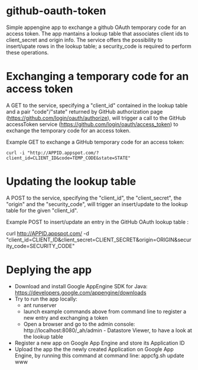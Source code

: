 github-oauth-token
==================

Simple appengine app to exchange a github OAuth temporary code for an access token.
The app mantains a lookup table that associates client ids to client_secret and origin info.
The service offers the possibility to insert/upate rows in the lookup table; a security_code
is required to perform these operations.

Exchanging a temporary code for an access token
==================

A GET to the service, specifying a "client_id" contained in the lookup table and a pair "code"/"state"
returned by GitHub authorization page (https://github.com/login/oauth/authorize), will trigger
a call to the GitHub accessToken service (https://github.com/login/oauth/access_token) to exchange
the temporary code for an access token.

Example GET to exchange a GitHub temporary code for an access token:

```curl -i "http://APPID.appspot.com/?client_id=CLIENT_ID&code=TEMP_CODE&state=STATE"```

Updating the lookup table
==================

A POST to the service, specifying the "client_id", the "client_secret", the "origin" and the "security_code",
will trigger an insert/update to the lookup table for the given "client_id".

Example POST to insert/update an entry in the GitHub OAuth lookup table :

curl http://APPID.appspot.com/ -d "client_id=CLIENT_ID&client_secret=CLIENT_SECRET&origin=ORIGIN&security_code=SECURITY_CODE"

Deplying the app
==================

- Download and install Google AppEngine SDK for Java: https://developers.google.com/appengine/downloads
- Try to run the app locally:
  - ant runserver
  - launch example commands above from command line to register a new entry and exchanging a token
  - Open a browser and go to the admin console: http://localhost:8080/_ah/admin - Datastore Viewer, to have a look at the lookup table
- Register a new app on Google App Engine and store its Application ID
- Upload the app the the newly created Application on Google App Engine, by running this command at command line: appcfg.sh update www
